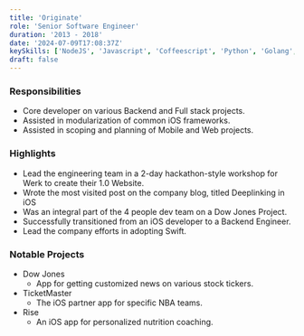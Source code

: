 ```yaml
---
title: 'Originate'
role: 'Senior Software Engineer'
duration: '2013 - 2018'
date: '2024-07-09T17:08:37Z'
keySkills: ['NodeJS', 'Javascript', 'Coffeescript', 'Python', 'Golang', 'React', 'Docker']
draft: false
---
```


### Responsibilities
- Core developer on various Backend and Full stack projects.
- Assisted in modularization of common iOS frameworks.
- Assisted in scoping and planning of Mobile and Web projects.

### Highlights
- Lead the engineering team in a 2-day hackathon-style workshop for Werk to create their 1.0 Website.
- Wrote the most visited post on the company blog, titled Deeplinking in iOS
- Was an integral part of the 4 people dev team on a Dow Jones Project.
- Successfully transitioned from an iOS developer to a Backend Engineer.
- Lead the company efforts in adopting Swift.

### Notable Projects

- Dow Jones
  - App for getting customized news on various stock tickers.
- TicketMaster
  - The iOS partner app for specific NBA teams.
- Rise
  - An iOS app for personalized nutrition coaching.
